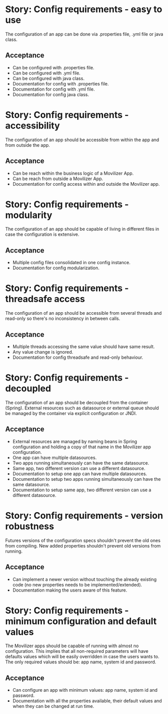 Story: Config requirements - easy to use
========================================
The configuration of an app can be done via .properties file, .yml file or java class.

Acceptance
----------
- Can be configured with .properties file.
- Can be configured with .yml file.
- Can be configured with java class.
- Documentation for config with .properties file.
- Documentation for config with .yml file.
- Documentation for config java class.


Story: Config requirements - accessibility
==========================================
The configuration of an app should be accessible from within the app and from outside the app.

Acceptance
----------
- Can be reach within the business logic of a Movilizer App.
- Can be reach from outside a Movilizer App.
- Documentation for config access within and outside the Movilizer app.


Story: Config requirements - modularity
=======================================
The configuration of an app should be capable of living in different files in case the configuration is extensive.

Acceptance
----------
- Multiple config files consolidated in one config instance.
- Documentation for config modularization.


Story: Config requirements - threadsafe access
==============================================
The configuration of an app should be accessible from several threads and read-only so there's no inconsistency in
between calls.

Acceptance
----------
- Multiple threads accessing the same value should have same result.
- Any value change is ignored.
- Documentation for config threadsafe and read-only behaviour.


Story: Config requirements - decoupled
======================================
The configuration of an app should be decoupled from the container (Spring). External resources such as datasource or
external queue should be managed by the container via explicit configuration or JNDI.

Acceptance
----------
- External resources are managed by naming beans in Spring configuration and holding a copy of that name in the
Movilizer app configuration.
- One app can have multiple datasources.
- Two apps running simultaneously can have the same datasource.
- Same app, two different version can use a different datasource.
- Documentation to setup one app can have multiple datasources.
- Documentation to setup two apps running simultaneously can have the same datasource.
- Documentation to setup same app, two different version can use a different datasource.


Story: Config requirements - version robustness
===============================================
Futures versions of the configuration specs shouldn't prevent the old ones from compiling. New added properties
shouldn't prevent old versions from running.

Acceptance
----------
- Can implement a newer version without touching the already existing code (no new properties needs to be
implemented/extended).
- Documentation making the users aware of this feature.


Story: Config requirements - minimum configuration and default values
=====================================================================
The Movilizer apps should be capable of running with almost no configuration. This implies that all non-required
parameters will have defaults values which will be easily overridden in case the users wants to. The only required
values should be: app name, system id and password.

Acceptance
----------
- Can configure an app with minimum values: app name, system id and password.
- Documentation with all the properties available, their default values and when they can be changed at run time.
